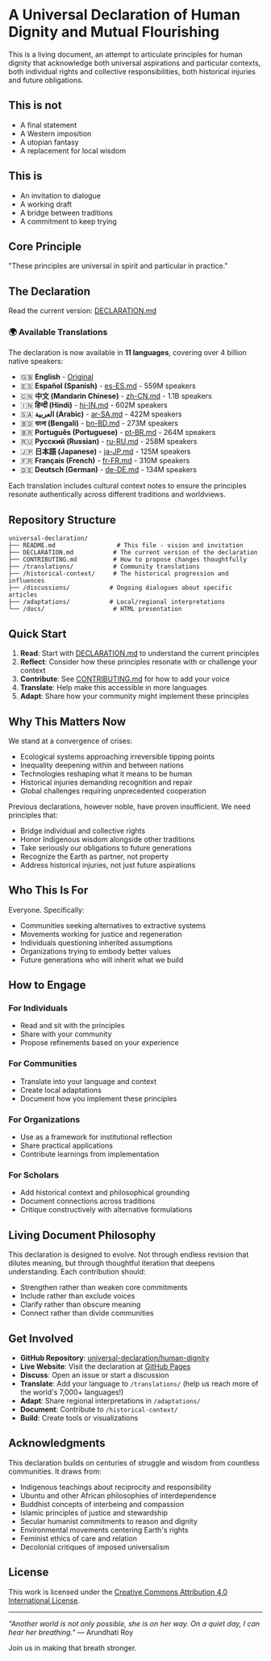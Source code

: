 # A Universal Declaration of Human Dignity and Mutual Flourishing

This is a living document, an attempt to articulate principles for human dignity that acknowledge both universal aspirations and particular contexts, both individual rights and collective responsibilities, both historical injuries and future obligations.

## This is not
- A final statement
- A Western imposition
- A utopian fantasy
- A replacement for local wisdom

## This is
- An invitation to dialogue
- A working draft
- A bridge between traditions
- A commitment to keep trying

## Core Principle
"These principles are universal in spirit and particular in practice."

## The Declaration

Read the current version: [DECLARATION.md](DECLARATION.md)

### 🌍 Available Translations

The declaration is now available in **11 languages**, covering over 4 billion native speakers:

- 🇬🇧 **English** - [Original](DECLARATION.md)
- 🇪🇸 **Español (Spanish)** - [es-ES.md](translations/es-ES.md) - 559M speakers
- 🇨🇳 **中文 (Mandarin Chinese)** - [zh-CN.md](translations/zh-CN.md) - 1.1B speakers
- 🇮🇳 **हिन्दी (Hindi)** - [hi-IN.md](translations/hi-IN.md) - 602M speakers
- 🇸🇦 **العربية (Arabic)** - [ar-SA.md](translations/ar-SA.md) - 422M speakers
- 🇧🇩 **বাংলা (Bengali)** - [bn-BD.md](translations/bn-BD.md) - 273M speakers
- 🇧🇷 **Português (Portuguese)** - [pt-BR.md](translations/pt-BR.md) - 264M speakers
- 🇷🇺 **Русский (Russian)** - [ru-RU.md](translations/ru-RU.md) - 258M speakers
- 🇯🇵 **日本語 (Japanese)** - [ja-JP.md](translations/ja-JP.md) - 125M speakers
- 🇫🇷 **Français (French)** - [fr-FR.md](translations/fr-FR.md) - 310M speakers
- 🇩🇪 **Deutsch (German)** - [de-DE.md](translations/de-DE.md) - 134M speakers

Each translation includes cultural context notes to ensure the principles resonate authentically across different traditions and worldviews.

## Repository Structure

```
universal-declaration/
├── README.md                 # This file - vision and invitation
├── DECLARATION.md           # The current version of the declaration
├── CONTRIBUTING.md          # How to propose changes thoughtfully
├── /translations/           # Community translations
├── /historical-context/     # The historical progression and influences
├── /discussions/           # Ongoing dialogues about specific articles
├── /adaptations/           # Local/regional interpretations
└── /docs/                   # HTML presentation
```

## Quick Start

1. **Read**: Start with [DECLARATION.md](DECLARATION.md) to understand the current principles
2. **Reflect**: Consider how these principles resonate with or challenge your context
3. **Contribute**: See [CONTRIBUTING.md](CONTRIBUTING.md) for how to add your voice
4. **Translate**: Help make this accessible in more languages
5. **Adapt**: Share how your community might implement these principles

## Why This Matters Now

We stand at a convergence of crises:
- Ecological systems approaching irreversible tipping points
- Inequality deepening within and between nations
- Technologies reshaping what it means to be human
- Historical injuries demanding recognition and repair
- Global challenges requiring unprecedented cooperation

Previous declarations, however noble, have proven insufficient. We need principles that:
- Bridge individual and collective rights
- Honor Indigenous wisdom alongside other traditions
- Take seriously our obligations to future generations
- Recognize the Earth as partner, not property
- Address historical injuries, not just future aspirations

## Who This Is For

Everyone. Specifically:
- Communities seeking alternatives to extractive systems
- Movements working for justice and regeneration
- Individuals questioning inherited assumptions
- Organizations trying to embody better values
- Future generations who will inherit what we build

## How to Engage

### For Individuals
- Read and sit with the principles
- Share with your community
- Propose refinements based on your experience

### For Communities
- Translate into your language and context
- Create local adaptations
- Document how you implement these principles

### For Organizations
- Use as a framework for institutional reflection
- Share practical applications
- Contribute learnings from implementation

### For Scholars
- Add historical context and philosophical grounding
- Document connections across traditions
- Critique constructively with alternative formulations

## Living Document Philosophy

This declaration is designed to evolve. Not through endless revision that dilutes meaning, but through thoughtful iteration that deepens understanding. Each contribution should:
- Strengthen rather than weaken core commitments
- Include rather than exclude voices
- Clarify rather than obscure meaning
- Connect rather than divide communities

## Get Involved

- **GitHub Repository**: [universal-declaration/human-dignity](https://github.com/universal-declaration/human-dignity)
- **Live Website**: Visit the declaration at [GitHub Pages](https://universal-declaration.github.io/human-dignity/)
- **Discuss**: Open an issue or start a discussion
- **Translate**: Add your language to `/translations/` (help us reach more of the world's 7,000+ languages!)
- **Adapt**: Share regional interpretations in `/adaptations/`
- **Document**: Contribute to `/historical-context/`
- **Build**: Create tools or visualizations

## Acknowledgments

This declaration builds on centuries of struggle and wisdom from countless communities. It draws from:
- Indigenous teachings about reciprocity and responsibility
- Ubuntu and other African philosophies of interdependence
- Buddhist concepts of interbeing and compassion
- Islamic principles of justice and stewardship
- Secular humanist commitments to reason and dignity
- Environmental movements centering Earth's rights
- Feminist ethics of care and relation
- Decolonial critiques of imposed universalism

## License
This work is licensed under the [Creative Commons Attribution 4.0 International License](https://creativecommons.org/licenses/by/4.0/).

---

*"Another world is not only possible, she is on her way. On a quiet day, I can hear her breathing."* — Arundhati Roy

Join us in making that breath stronger.
